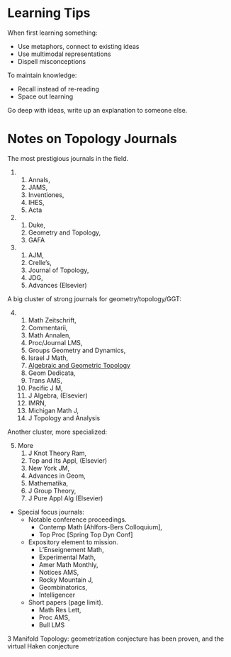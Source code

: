# Learning Tips

When first learning something:
- Use metaphors, connect to existing ideas
- Use multimodal representations
- Dispell misconceptions

To maintain knowledge:
- Recall instead of re-reading
- Space out learning

Go deep with ideas, write up an explanation to someone else.



# Notes on Topology Journals

The most prestigious journals in the field.

1. ​
   1. Annals,
   2. JAMS,
   3. Inventiones,
   4. IHES,
   5. Acta
2.
   1. Duke,
   2. Geometry and Topology,
   3. GAFA
3. ​
   1. AJM,
   2. Crelle’s,
   3. Journal of Topology,
   4. JDG,
   5. Advances (Elsevier)



A big cluster of strong journals for geometry/topology/GGT:

4. ​
   1. Math Zeitschrift,
   2. Commentarii,
   3. Math Annalen,
   4. Proc/Journal LMS,
   5. Groups Geometry and Dynamics,
   6. Israel J Math,
   7. [Algebraic and Geometric Topology](https://msp.org/agt/2018/18-2/)
   8. Geom Dedicata,
   9. Trans AMS,
   10. Pacific J M,
   11. J Algebra,  (Elsevier)
   12. IMRN,
   13. Michigan Math J,
   14. J Topology and Analysis

Another cluster, more specialized:

5. More
   1. J Knot Theory Ram,
   2. Top and Its Appl,  (Elsevier)
   3. New York JM,
   4. Advances in Geom,
   5. Mathematika,
   6. J Group Theory,
   7. J Pure Appl Alg  (Elsevier)



- Special focus journals:
  - Notable conference proceedings.
    - Contemp Math [Ahlfors-Bers Colloquium],
    - Top Proc [Spring Top Dyn Conf]
  - Expository element to mission.
    - L’Enseignement Math,
    - Experimental Math,
    - Amer Math Monthly,
    - Notices AMS,
    - Rocky Mountain J,
    - Geombinatorics,
    - Intelligencer
  - Short papers (page limit).
    - Math Res Lett,
    - Proc AMS,
    - Bull LMS

3 Manifold Topology: geometrization conjecture has been proven, and the virtual Haken conjecture
